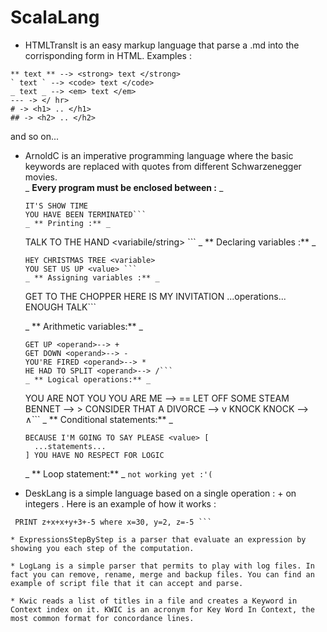 # **ScalaLang**

* HTMLTranslt is an easy markup language that parse a .md into the corrisponding form in HTML. Examples :
 ```
 ** text ** --> <strong> text </strong>
 ` text ` --> <code> text </code>
 _ text _ --> <em> text </em>
 --- -> </ hr>
 # -> <h1> .. </h1>
 ## -> <h2> .. </h2>
 ```
 and so on...

* ArnoldC is an imperative programming language where the basic keywords are replaced with quotes from different Schwarzenegger movies.  
  _ **Every program must be enclosed between :** _
  ```
  IT'S SHOW TIME
  YOU HAVE BEEN TERMINATED```
  _ ** Printing :** _
  ```
  TALK TO THE HAND <variabile/string> ```
  _ ** Declaring variables :** _
  ```
  HEY CHRISTMAS TREE <variable>
  YOU SET US UP <value> ```
  _ ** Assigning variables :** _
  ```
  GET TO THE CHOPPER <variable>
  HERE IS MY INVITATION <firstValue>
  ...operations...
  ENOUGH TALK```

  _ ** Arithmetic variables:** _
  ```
  GET UP <operand>--> +
  GET DOWN <operand>--> -
  YOU'RE FIRED <operand>--> *
  HE HAD TO SPLIT <operand>--> /```
  _ ** Logical operations:** _
  ```
  YOU ARE NOT YOU YOU ARE ME <operand> --> ==
  LET OFF SOME STEAM BENNET <operand> --> >
  CONSIDER THAT A DIVORCE <operand> --> v
  KNOCK KNOCK <operand> --> ∧```
  _ ** Conditional statements:** _
  ```
  BECAUSE I'M GOING TO SAY PLEASE <value> [
    ...statements...
  ] YOU HAVE NO RESPECT FOR LOGIC
  ```
  _ ** Loop statement:** _
  ``` not working yet :'( ```

* DeskLang is a simple language based on a single operation : + on integers . Here is an example of how it works :
 ```
  PRINT z+x+x+y+3+-5 where x=30, y=2, z=-5 ```

* ExpressionsStepByStep is a parser that evaluate an expression by showing you each step of the computation.

* LogLang is a simple parser that permits to play with log files. In fact you can remove, rename, merge and backup files. You can find an example of script file that it can accept and parse.

* Kwic reads a list of titles in a file and creates a Keyword in Context index on it. KWIC is an acronym for Key Word In Context, the most common format for concordance lines.
